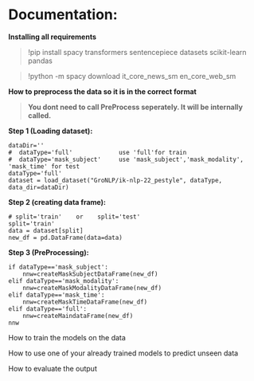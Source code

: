 # Documentation:

<b>Installing all requirements </b>
>!pip install spacy transformers sentencepiece datasets scikit-learn pandas

>!python -m spacy download it_core_news_sm en_core_web_sm

<b>How to preprocess the data so it is in the correct format </b>
>**You dont need to call PreProcess seperately. It will be internally called.**
><div>
    
<b>Step 1 (Loading dataset):</b>

    dataDir=''
    #  dataType='full'             use 'full'for train
    #  dataType='mask_subject'     use 'mask_subject','mask_modality', 'mask_time' for test
    dataType='full'
    dataset = load_dataset("GroNLP/ik-nlp-22_pestyle", dataType, data_dir=dataDir)

<b>Step 2 (creating data frame):</b>

    # split='train'    or    split='test' 
    split='train'      
    data = dataset[split]
    new_df = pd.DataFrame(data=data)

<b>Step 3 (PreProcessing):</b>

    if dataType=='mask_subject': 
        nnw=createMaskSubjectDataFrame(new_df)
    elif dataType=='mask_modality':
        nnw=createMaskModalityDataFrame(new_df)
    elif dataType=='mask_time':
        nnw=createMaskTimeDataFrame(new_df)
    elif dataType=='full':
        nnw=createMaindataFrame(new_df) 
    nnw


  </div>
   

How to train the models on the data 

How to use one of your already trained models to predict unseen data 

How to evaluate the output 
